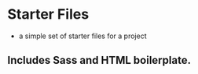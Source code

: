 # Starter Files

- a simple set of starter files for a project 

## Includes Sass and HTML boilerplate.
